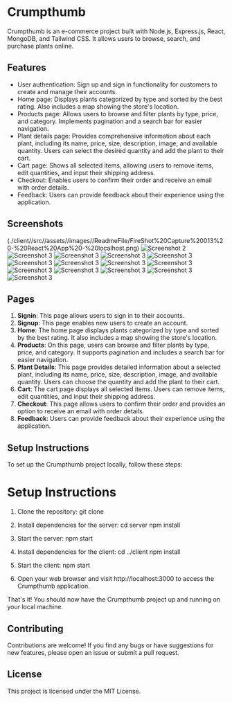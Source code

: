 # Crumpthumb

Crumpthumb is an e-commerce project built with Node.js, Express.js, React, MongoDB, and Tailwind CSS. It allows users to browse, search, and purchase plants online.

## Features

- User authentication: Sign up and sign in functionality for customers to create and manage their accounts.
- Home page: Displays plants categorized by type and sorted by the best rating. Also includes a map showing the store's location.
- Products page: Allows users to browse and filter plants by type, price, and category. Implements pagination and a search bar for easier navigation.
- Plant details page: Provides comprehensive information about each plant, including its name, price, size, description, image, and available quantity. Users can select the desired quantity and add the plant to their cart.
- Cart page: Shows all selected items, allowing users to remove items, edit quantities, and input their shipping address.
- Checkout: Enables users to confirm their order and receive an email with order details.
- Feedback: Users can provide feedback about their experience using the application.

## Screenshots

<!-- Add your project screenshots here -->
(./client//src//assets//images//ReadmeFile/FireShot%20Capture%20013%20-%20React%20App%20-%20localhost.png)
![Screenshot 2](./client//src//assets//images//ReadmeFile/FireShot%20Capture%20014%20-%20React%20App%20-%20localhost.png)
![Screenshot 3](./client//src//assets//images//ReadmeFile/FireShot%20Capture%20015%20-%20React%20App%20-%20localhost.png)
![Screenshot 3](./client//src//assets//images//ReadmeFile/FireShot%20Capture%20016%20-%20React%20App%20-%20localhost.png)
![Screenshot 3](./client//src//assets//images//ReadmeFile/FireShot%20Capture%20017%20-%20React%20App%20-%20localhost.png)
![Screenshot 3](./client//src//assets//images//ReadmeFile/FireShot%20Capture%20018%20-%20React%20App%20-%20localhost.png)
![Screenshot 3](./client//src//assets//images//ReadmeFile/FireShot%20Capture%20019%20-%20React%20App%20-%20localhost.png)
![Screenshot 3](./client//src//assets//images//ReadmeFile/FireShot%20Capture%20020%20-%20React%20App%20-%20localhost.png)
![Screenshot 3](./client//src//assets//images//ReadmeFile/FireShot%20Capture%20021%20-%20React%20App%20-%20localhost.png)
![Screenshot 3](./client//src//assets//images//ReadmeFile/FireShot%20Capture%20022%20-%20React%20App%20-%20localhost.png)
![Screenshot 3](./client//src//assets//images//ReadmeFile/FireShot%20Capture%20023%20-%20React%20App%20-%20localhost.png)
![Screenshot 3](./client//src//assets//images//ReadmeFile/FireShot%20Capture%20024%20-%20React%20App%20-%20localhost.png)
![Screenshot 3](./client//src//assets//images//ReadmeFile/FireShot%20Capture%20025%20-%20React%20App%20-%20localhost.png)
![Screenshot 3](./client//src//assets//images//ReadmeFile/FireShot%20Capture%20026%20-%20React%20App%20-%20localhost.png)
![Screenshot 3](./client//src//assets//images//ReadmeFile/FireShot%20Capture%20027%20-%20React%20App%20-%20localhost.png)
<!-- Add more screenshots as necessary -->

## Pages

1. **Signin**: This page allows users to sign in to their accounts.
2. **Signup**: This page enables new users to create an account.
3. **Home**: The home page displays plants categorized by type and sorted by the best rating. It also includes a map showing the store's location.
4. **Products**: On this page, users can browse and filter plants by type, price, and category. It supports pagination and includes a search bar for easier navigation.
5. **Plant Details**: This page provides detailed information about a selected plant, including its name, price, size, description, image, and available quantity. Users can choose the quantity and add the plant to their cart.
6. **Cart**: The cart page displays all selected items. Users can remove items, edit quantities, and input their shipping address.
7. **Checkout**: This page allows users to confirm their order and provides an option to receive an email with order details.
8. **Feedback**: Users can provide feedback about their experience using the application.

## Setup Instructions

To set up the Crumpthumb project locally, follow these steps:

# Setup Instructions

1. Clone the repository:
   git clone <repository-url>

2. Install dependencies for the server:
   cd server
   npm install

3. Start the server:
   npm start

4. Install dependencies for the client:
   cd ../client
   npm install

5. Start the client:
   npm start

6. Open your web browser and visit http://localhost:3000 to access the Crumpthumb application.

That's it! You should now have the Crumpthumb project up and running on your local machine.

## Contributing

Contributions are welcome! If you find any bugs or have suggestions for new features, please open an issue or submit a pull request.

## License

This project is licensed under the MIT License.
